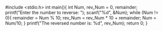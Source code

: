 #include <stdio.h>
int main(){
 int Num, rev_Num = 0, remainder;
 printf("Enter the number to reverse: ");
 scanf("%d", &Num); 
 while (Num != 0){
 remainder = Num % 10;
 rev_Num = rev_Num * 10 + remainder;
 Num = Num/10;
 } 
 printf("The reversed number is: %d", rev_Num);
return 0;
}

